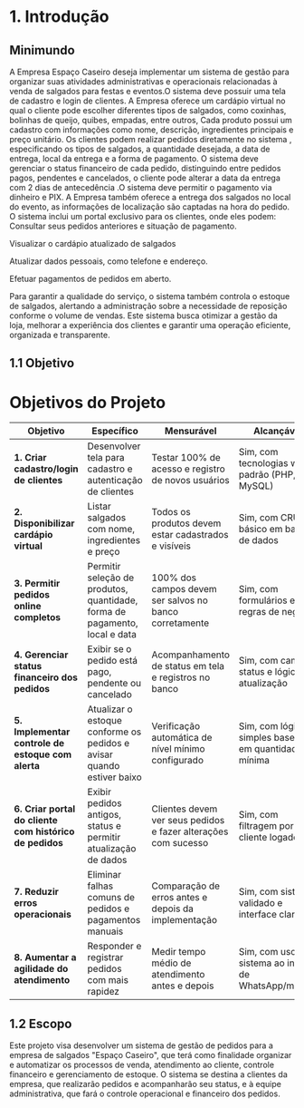 # 1. Introdução

## Minimundo
A Empresa Espaço Caseiro deseja implementar um sistema de gestão para organizar suas atividades administrativas e operacionais relacionadas à venda de salgados para festas e eventos.O sistema deve possuir uma tela de cadastro e login de clientes. A Empresa oferece um cardápio virtual no qual o cliente pode escolher diferentes tipos de salgados, como coxinhas, bolinhas de queijo, quibes, empadas, entre outros, Cada produto possui um cadastro com informações como nome, descrição, ingredientes principais e preço unitário.
Os clientes podem realizar pedidos diretamente no sistema , especificando os tipos de salgados, a quantidade desejada, a data de entrega, local da entrega e a forma de pagamento. 
O sistema deve gerenciar o status financeiro de cada pedido, distinguindo entre pedidos pagos, pendentes e cancelados, o cliente pode alterar a data da entrega com 2 dias de antecedência .O sistema deve permitir o pagamento via dinheiro e PIX.
A Empresa também oferece a entrega dos salgados no local do evento, as informações de localização são captadas na hora do pedido. 
O sistema inclui um portal exclusivo para os clientes, onde eles podem:
Consultar seus pedidos anteriores e situação de pagamento.


Visualizar o cardápio atualizado de salgados


Atualizar dados pessoais, como telefone e endereço.


Efetuar pagamentos de pedidos em aberto.


Para garantir a qualidade do serviço, o sistema também controla o estoque de salgados, alertando a administração sobre a necessidade de reposição conforme o volume de vendas.
Este sistema busca otimizar a gestão da loja, melhorar a experiência dos clientes e garantir uma operação eficiente, organizada e transparente.


## 1.1 Objetivo
# Objetivos do Projeto

<table>
  <thead>
    <tr>
      <th>Objetivo</th>
      <th>Específico</th>
      <th>Mensurável</th>
      <th>Alcançável</th>
      <th>Relevante</th>
      <th>Temporal</th>
    </tr>
  </thead>
  <tbody>
    <tr>
      <td><strong>1. Criar cadastro/login de clientes</strong></td>
      <td>Desenvolver tela para cadastro e autenticação de clientes</td>
      <td>Testar 100% de acesso e registro de novos usuários</td>
      <td>Sim, com tecnologias web padrão (PHP, MySQL)</td>
      <td>Controlar o acesso e manter segurança dos dados</td>
      <td>Até o 1º mês de projeto</td>
    </tr>
    <tr>
      <td><strong>2. Disponibilizar cardápio virtual</strong></td>
      <td>Listar salgados com nome, ingredientes e preço</td>
      <td>Todos os produtos devem estar cadastrados e visíveis</td>
      <td>Sim, com CRUD básico em banco de dados</td>
      <td>Facilita o cliente na escolha do produto</td>
      <td>Até o final do 2º mês</td>
    </tr>
    <tr>
      <td><strong>3. Permitir pedidos online completos</strong></td>
      <td>Permitir seleção de produtos, quantidade, forma de pagamento, local e data</td>
      <td>100% dos campos devem ser salvos no banco corretamente</td>
      <td>Sim, com formulários e regras de negócio</td>
      <td><strong>Centraliza e automatiza</strong> os pedidos</td>
      <td>Até o final do 3º mês</td>
    </tr>
    <tr>
      <td><strong>4. Gerenciar status financeiro dos pedidos</strong></td>
      <td>Exibir se o pedido está pago, pendente ou cancelado</td>
      <td>Acompanhamento de status em tela e registros no banco</td>
      <td>Sim, com campo status e lógica de atualização</td>
      <td>Essencial para controle financeiro</td>
      <td>Até o final do 3º mês</td>
    </tr>
    <tr>
      <td><strong>5. Implementar controle de estoque com alerta</strong></td>
      <td>Atualizar o estoque conforme os pedidos e avisar quando estiver baixo</td>
      <td>Verificação automática de nível mínimo configurado</td>
      <td>Sim, com lógica simples baseada em quantidade mínima</td>
      <td>Evita falta de produtos e prejuízos</td>
      <td>Até o 4º mês</td>
    </tr>
    <tr>
      <td><strong>6. Criar portal do cliente com histórico de pedidos</strong></td>
      <td>Exibir pedidos antigos, status e permitir atualização de dados</td>
      <td>Clientes devem ver seus pedidos e fazer alterações com sucesso</td>
      <td>Sim, com filtragem por cliente logado</td>
      <td>Melhora a experiência e fidelização</td>
      <td>Até o final do 4º mês</td>
    </tr>
    <tr>
      <td><strong>7. Reduzir erros operacionais</strong></td>
      <td>Eliminar falhas comuns de pedidos e pagamentos manuais</td>
      <td>Comparação de erros antes e depois da implementação</td>
      <td>Sim, com sistema validado e interface clara</td>
      <td>Diminui retrabalho e reclamações</td>
      <td>3 meses após a implantação</td>
    </tr>
    <tr>
      <td><strong>8. Aumentar a agilidade do atendimento</strong></td>
      <td>Responder e registrar pedidos com mais rapidez</td>
      <td>Medir tempo médio de atendimento antes e depois</td>
      <td>Sim, com uso do sistema ao invés de WhatsApp/manual</td>
      <td>Impacta diretamente na satisfação do cliente</td>
      <td>Dentro dos 2 primeiros meses após início do uso</td>
    </tr>
  </tbody>
</table>


## 1.2 Escopo
Este projeto visa desenvolver um sistema de gestão de pedidos para a empresa de salgados "Espaço Caseiro", que terá como finalidade organizar e automatizar os processos de venda, atendimento ao cliente, controle financeiro e gerenciamento de estoque. O sistema se destina a clientes da empresa, que realizarão pedidos e acompanharão seu status, e à equipe administrativa, que fará o controle operacional e financeiro dos pedidos.

